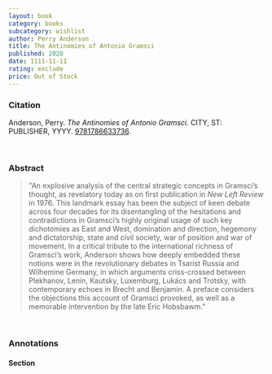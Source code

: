 ```yaml
---
layout: book
category: books
subcategory: wishlist
author: Perry Anderson
title: The Antinomies of Antonio Gramsci
published: 2020
date: 1111-11-11
rating: exclude
price: Out of Stock
---
```


### Citation

Anderson, Perry. *The Antinomies of Antonio Gramsci.* CITY, ST: PUBLISHER, YYYY. [9781786633736](https://www.versobooks.com/en-ca/products/554-the-antinomies-of-antonio-gramsci).

<br>

### Abstract

> "An explosive analysis of the central strategic concepts in Gramsci’s thought, as revelatory today as on first publication in *New Left Review* in 1976. This landmark essay has been the subject of keen debate across four decades for its disentangling of the hesitations and contradictions in Gramsci’s highly original usage of such key dichotomies as East and West, domination and direction, hegemony and dictatorship, state and civil society, war of position and war of movement. In a critical tribute to the international richness of Gramsci’s work, Anderson shows how deeply embedded these notions were in the revolutionary debates in Tsarist Russia and Wilhemine Germany, in which arguments criss-crossed between Plekhanov, Lenin, Kautsky, Luxemburg, Lukács and Trotsky, with contemporary echoes in Brecht and Benjamin. A preface considers the objections this account of Gramsci provoked, as well as a memorable intervention by the late Eric Hobsbawm."

<br>

### Annotations

#### Section

<br>
